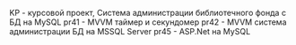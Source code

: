 KP - курсовой проект, Система администрации библиотечного фонда с БД на MySQL
pr41 - MVVM таймер и секундомер
pr42 - MVVM система администрации БД на MSSQL Server
pr45 - ASP.Net на MySQL
